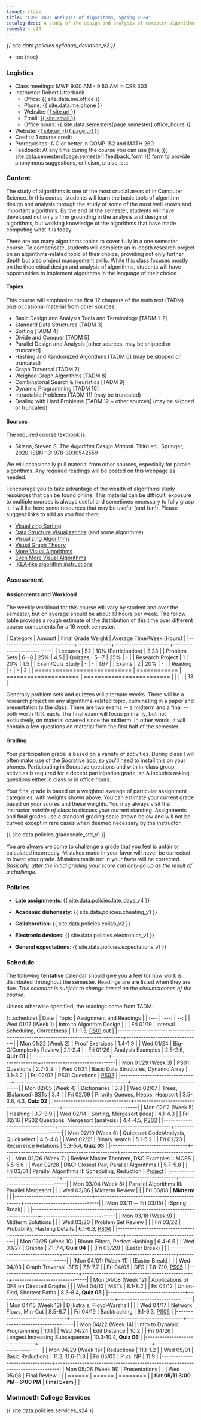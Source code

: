 ```yaml
---
layout: class
title: "COMP 340: Analysis of Algorithms, Spring 2024"
catalog-desc: A study of the design and analysis of computer algorithms. Topics include asymptotic analysis, efficient algorithm design, sorting and order statistics, hashing, binary search trees, graph algorithms, matrix multiplication, and NP completeness. This course begins a more in-depth study in the theory and science of computation.
semester: s24
---
```


*{{ site.data.policies.syllabus_deviation_v2 }}*

* toc
{:toc}

### Logistics

* Class meetings: MWF 9:00 AM - 9:50 AM in CSB 303
* Instructor: Robert Utterback
  * Office: {{ site.data.me.office }}
  * Phone: {{ site.data.me.phone }}
  * Website: <a href="{{ site.url }}">{{ site.url }}</a>
  * Email: <a href="mailto:{{ site.email }}">{{ site.email }}</a>
  * Office hours: {{ site.data.semesters[page.semester].office_hours }}
* Website: <a href="{{ site.url }}{{ page.url }}">{{ site.url }}{{ page.url }}</a>
* Credits: 1 course credit
* Prerequisites: A C or better in COMP 152 and MATH 260.
* Feedback: At any time during the course you can use
  [this]({{ site.data.semesters[page.semester].feedback_form }}) form to provide
  anonymous suggestions, criticism, praise, etc.

### Content

The study of algorithms is one of the most crucial areas of in
Computer Science. In this course, students will learn the basic tools
of algorithm design and analysis through the study of some of the most
well known and important algorithms. By the end of the semester,
students will have developed not only a firm grounding in the analysis
and design of algorithms, but working knowledge of the algorithms that
have made computing what it is today.

There are too many algorithms topics to cover fully in a one semester
course. To compensate, students will complete an in-depth research
project on an algorithms-related topic of their choice, providing not
only further depth but also project management skills. While this
class focuses mostly on the theoretical design and analysis of
algorithms, students will have opportunities to implement algorithms
in the language of their choice.

#### Topics

This course will emphasize the first 12 chapters of the main text (TADM)
plus occasional material from other sources:

* Basic Design and Analysis Tools and Terminology [TADM 1-2]
* Standard Data Structures [TADM 3]
* Sorting [TADM 4]
* Divide and Conquer [TADM 5]
* Parallel Design and Analysis [other sources, may be shipped or truncated]
* Hashing and Randomized Algorithms [TADM 6] (may be skipped or truncated)
* Graph Traversal [TADM 7]
* Weighed Graph Algorithms [TADM 8]
* Combinatorial Search & Heuristics [TADM 9] 
* Dynamic Programming [TADM 10]
* Intractable Problems [TADM 11] (may be truncated)
* Dealing with Hard Problems [TADM 12 + other sources] (may be skipped or truncated)

<!-- Time permitting, we’ll explore more advanced topics, such as -->
<!-- probabilistic or approximation algorithms. -->
  
#### Sources

The required course textbook is:

* Skiena, Steven S. *The Algorithm Design Manual*. Third
ed., Springer, 2020. ISBN-13: 978-3030542559

We will occasionally pull material from other sources, especially for
parallel algorithms. Any required readings will be posted on this
webpage as needed.

I encourage you to take advantage of the wealth of algorithms study
resources that can be found online. This material can be difficult;
exposure to multiple sources is always useful and sometimes necessary
to fully grasp it. I will list here some resources that may be useful
(and fun!). Please suggest links to add as you find them.

* [Visualizing Sorting](http://panthema.net/2013/sound-of-sorting/)
* [Data Structure Visualizations](http://www.cs.usfca.edu/~galles/visualization/Algorithms.html) (and some algorithms)
* [Visualizing Algorithms](https://bost.ocks.org/mike/algorithms/)
* [Visual Graph Theory](https://mrpandey.github.io/d3graphTheory/index.html)
* [More Visual Algorithms](https://visualgo.net/)
* [Even More Visual Algorithms](https://visualgo.net/en)
* [IKEA-like algorithm instructions](https://idea-instructions.com/)

### Assessment

#### Assignments and Workload

The weekly workload for this course will vary by student and over the
semester, but on average should be about 13 hours per week. The follow
table provides a rough estimate of the distribution of this time over
different course components for a 16 week semester.

| Category                     |       Amount | Final Grade Weight    | Average Time/Week (Hours) |
|------------------------------+--------------+-----------------------+---------------------------|
| Lectures                     |           52 | 10% (Participation)   |                      3.33 |
| Problem Sets                 |         6--8 | 25%                   |                       4.5 |
| Quizzes                      |         5--7 | 25%                   |                         - |
| Research Project             |            1 | 20%                   |                       1.5 |
| Exam/Quiz Study              |            - | -                     |                      1.67 |
| Exams                        |            2 | 20%                   |                         - |
| Reading                      |            - | -                     |                         2 |
| ============================ | ============ | ===================== | ========================= |
|                              |              |                       |                        13 |

Generally problem sets and quizzes will alternate weeks. There will be
a research project on any algorithms-related topic, culminating in a
paper and presentation to the class. There are two exams -- a midterm
and a final -- both worth 10% each. The final exam will focus
primarily, but not exclusively, on material covered since the
midterm. In other words, it will contain a few questions on material
from the first half of the semester.

#### Grading

Your participation grade is based on a variety of activities. During
class I will often make use of the [Socrative](https://socrative.com)
app, so you’ll need to install this on your phones. Participating in
Socrative questions and with in-class group activities is required for
a decent participation grade; an A includes asking questions either in
class or in office hours.

Your final grade is based on a weighted average of particular
assignment categories, with weights shown above. You can estimate your
current grade based on your scores and these weights. You may always
visit the instructor *outside of class* to discuss your current
standing. Assignments and final grades use a standard grading scale
shown below and will not be curved except in rare cases when deemed
necessary by the instructor.

{{ site.data.policies.gradescale_std_v1 }}

You are always welcome to challenge a grade that you feel is unfair or
calculated incorrectly. Mistakes made in your favor will never be
corrected to lower your grade. Mistakes made not in your favor will be
corrected. *Basically, after the initial grading your score can only
go up as the result of a challenge.*

### Policies

* **Late assignments**: {{ site.data.policies.late_days_v4 }}

* **Academic dishonesty**: {{ site.data.policies.cheating_v1 }}

* **Collaboration**: {{ site.data.policies.collab_v2 }}

* **Electronic devices**: {{ site.data.policies.electronics_v1 }}

* **General expectations**: {{ site.data.policies.expectations_v1 }}

### Schedule
The following **tentative** calendar should give you a feel for how
work is distributed throughout the semester. Readings are are listed
when they are due. *This calendar is subject to change based on the
circumstances of the course*.

Unless otherwise specified, the readings come from TADM.

{: .schedule}
| Date                           | Topic                                         |       Assignment and Readings |
| :---                           | :---:                                         |                           --: |
| Wed 01/17 (Week 1)             | Intro to Algorithm Design                     |                               |
| Fri 01/19                      | Interval Scheduling, Correctness              | 1.1-1.3, [PS01](ps01.pdf) out |
|--------------------------------+-----------------------------------------------+-------------------------------|
| Mon 01/22 (Week 2)             | Proof Exercises                               |                       1.4-1.9 |
| Wed 01/24                      | Big-O/Complexity Review                       |                       2.1-2.4 |
| Fri 01/26                      | Analysis Examples                             |          2.5-2.6, **Quiz 01** |
|--------------------------------+-----------------------------------------------+-------------------------------|
| Mon 01/29 (Week 3)             | PS01 Questions                                |                       2.7-2.9 |
| Wed 01/31                      | Basic Data Structures, Dynamic Array          |                       3.1-3.2 |
| Fri 02/02                      | PS01 Questions                                |              [PS02](ps02.pdf) |
|--------------------------------+-----------------------------------------------+-------------------------------|
| Mon 02/05 (Week 4)             | Dictionaries                                  |                           3.3 |
| Wed 02/07                      | Trees, (Balanced) BSTs                        |                           3.4 |
| Fri 02/09                      | Priority Queues, Heaps, Heapsort              |     3.5-3.6, 4.3, **Quiz 02** |
|--------------------------------+-----------------------------------------------+-------------------------------|
| Mon 02/12 (Week 5)             | Hashing                                       |                       3.7-3.9 |
| Wed 02/14                      | Sorting, Mergesort (idea)                     |                       4.1-4.3 |
| Fri 02/16                      | PS02 Questions, Mergesort (analysis)          |     4.4-4.5, [PS03](ps03.pdf) |
|--------------------------------+-----------------------------------------------+-------------------------------|
| Mon 02/19 (Week 6)             | Quicksort Code/Analysis, Quickselect          |                       4.6-4.8 |
| Wed 02/21                      | Binary search                                 |                       5.1-5.2 |
| Fri 02/23                      | Recurrence Relations                          |          5.3-5.4, **Quiz 03** |
|--------------------------------+-----------------------------------------------+-------------------------------|
| Mon 02/26 (Week 7)             | Review Master Theorem, D&C Examples I: MCSS   |                       5.5-5.6 |
| Wed 02/28                      | D&C: Closest Pair, Parallel Algorithms I      |                       5.7-5.8 |
| Fri 03/01                      | Parallel Algorithms II: Scheduling, Reduction |           [Project](proj.pdf) |
|--------------------------------+-----------------------------------------------+-------------------------------|
| Mon 03/04 (Week 8)             | Parallel Algorithms III: Parallel Mergesort   |                               |
| Wed 03/06                      | Midterm Review                                |                               |
| Fri 03/08                      | **Midterm**                                   |                               |
|--------------------------------+-----------------------------------------------+-------------------------------|
| (Mon 03/11 -- Fri 03/15)       | (Spring Break)                                |                               |
|--------------------------------+-----------------------------------------------+-------------------------------|
| Mon 03/18 (Week 9)             | Midterm Solutions                             |                               |
| Wed 03/20                      | Problem Set Review                            |                               |
| Fri 03/22                      | Probability, Hashing Details                  |     6.1-6.3, [PS04](ps04.pdf) |
|--------------------------------+-----------------------------------------------+-------------------------------|
| Mon 03/25 (Week 10)            | Bloom Filters, Perfect Hashing                |                       6.4-6.5 |
| Wed 03/27                      | Graphs                                        |          7.1-7.4, **Quiz 04** |
| (Fri 03/29)                    | (Easter Break)                                |                               |
|--------------------------------+-----------------------------------------------+-------------------------------|
| (Mon 04/01) (Week 11)          | <a id="current"></a> (Easter Break)           |                               |
| Wed 04/03                      | Graph Traversal, BFS                          |                       7.5-7.7 |
| Fri 04/05                      | DFS                                           |    7.8-7.10, [PS05](ps05.pdf) |
|--------------------------------+-----------------------------------------------+-------------------------------|
| Mon 04/08 (Week 12)            | Applications of DFS on Directed Graphs        |                               |
| Wed 04/10                      | MSTs                                          |                       8.1-8.2 |
| Fri 04/12                      | Union-Find, Shortest Paths                    |          8.3-8.4, **Quiz 05** |
|--------------------------------+-----------------------------------------------+-------------------------------|
| Mon 04/15 (Week 13)            | Dijkstra's, Floyd-Warshall                    |                               |
| Wed 04/17                      | Network Flows, Min-Cut                        |                       8.5-8.7 |
| Fri 04/19                      | Backtracking                                  |     9.1-9.3, [PS06](ps06.pdf) |
|--------------------------------+-----------------------------------------------+-------------------------------|
| Mon 04/22 (Week 14)            | Intro to Dynamic Programming                  |                          10.1 |
| Wed 04/24                      | Edit Distance                                 |                          10.2 |
| Fri 04/26                      | Longest Increasing Subsequence                |        10.3-10.4, **Quiz 06** |
|--------------------------------+-----------------------------------------------+-------------------------------|
| Mon 04/29 (Week 15)            | Reductions                                    |                      11.1-1.2 |
| Wed 05/01                      | Basic Reductions                              |               11.3, 11.6-11.8 |
| Fri 05/03                      | P vs. NP                                      |                          11.9 |
|--------------------------------+-----------------------------------------------+-------------------------------|
| Mon 05/06 (Week 16)            | Presentations                                 |                               |
| Wed 05/08                      | Final Review                                  |                               |
| ======                         | ======                                        |                      ======== |
| **Sat 05/11 3:00 PM--6:00 PM** | **Final Exam**                                |                               |

### Monmouth College Services

{{ site.data.policies.services_s24 }}

<!-- Local Variables: -->
<!-- eval: (orgtbl-mode) -->
<!-- End: -->

